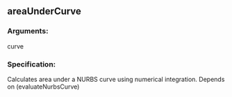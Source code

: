 ## areaUnderCurve
### Arguments: 
curve
### Specification: 
Calculates area under a NURBS curve using numerical integration. Depends on (evaluateNurbsCurve)
